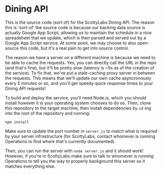 # Dining API

This is the source code (sort of) for the ScottyLabs Dining API.  The reason
this is 'sort-of' the source code is because our backing data source is actually
Google App Script, allowing us to maintain the schedule in a nice spreadsheet
that we update, which is then parsed and served out by a Google App Script
service.  At some point, we may choose to also open-source this code, but it's a
real pain to get into source control.

The reason we have a server on a different machine is because we need to be able
to cache the requests.  Yes, you can directly call the URL in the repo (and
that's fine), but it'll be pretty slow (latency is ~5s as of the creation of the
service).  To fix that, we've put a stale-caching proxy server in between the
requests.  This means that we'll update our own cache asyncronously every 5
minutes or so, and you'll get speedy quick response times to your Dining API
requests!

To build and deploy the service, you'll need Node.js, which you should install
however it is your operating system chooses to do so.  Then, clone this
repository to the target machine, then install dependencies by `cd`-ing into the
root of the repository and running:

```
npm install
```

Make sure to update the port number in `server.js` to match what is required by
your server infrastructure (for ScottyLabs, contact whomever is running
Operations to find where that's currently documented).

Then, you can run the server with `node server.js` and it should work!  However,
if you're in ScottyLabs make sure to talk to whomever is running Operations to
tell you the way to properly background this server so it matches everything
else.
